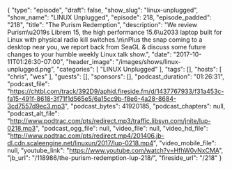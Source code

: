 {
  "type": "episode",
  "draft": false,
  "show_slug": "linux-unplugged",
  "show_name": "LINUX Unplugged",
  "episode": 218,
  "episode_padded": "218",
  "title": "The Purism Redemption",
  "description": "We review Purism\u2019s Librem 15, the high performance 15.6\u2033 laptop built for Linux with physical radio kill switches.\n\nPlus the snap coming to a desktop near you, we report back from SeaGL & discuss some future changes to your humble weekly Linux talk show.",
  "date": "2017-10-11T01:26:30-07:00",
  "header_image": "/images/shows/linux-unplugged.png",
  "categories": [
    "LINUX Unplugged"
  ],
  "tags": [],
  "hosts": [
    "chris",
    "wes"
  ],
  "guests": [],
  "sponsors": [],
  "podcast_duration": "01:26:31",
  "podcast_file": "https://chtbl.com/track/392D9/aphid.fireside.fm/d/1437767933/f31a453c-fa15-491f-8618-3f71f1d565e5/6a15cc9b-f8e6-4a28-8684-3cd7557d9ec3.mp3",
  "podcast_bytes": 41920185,
  "podcast_chapters": null,
  "podcast_alt_file": "http://www.podtrac.com/pts/redirect.mp3/traffic.libsyn.com/jnite/lup-0218.mp3",
  "podcast_ogg_file": null,
  "video_file": null,
  "video_hd_file": "http://www.podtrac.com/pts/redirect.mp4/201406.jb-dl.cdn.scaleengine.net/linuxun/2017/lup-0218.mp4",
  "video_mobile_file": null,
  "youtube_link": "https://www.youtube.com/watch?v=HfhW0vNxCMA",
  "jb_url": "/118986/the-purism-redemption-lup-218/",
  "fireside_url": "/218"
}

